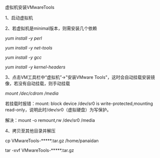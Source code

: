 虚拟机安装VMwareTools

1、启动虚拟机

2、若虚拟机是minimal版本，则需安装几个依赖

_yum install -y perl_

_yum install -y net-tools_

_yum install -y gcc_

_yum install -y kernel-headers_

3、点击VM工具栏中“虚拟机”-&gt;"安装VMware Tools"，这时会自动挂载安装镜像，若没有自动挂载，则手动挂载

_mount /dec/cdrom /media_

若挂载时报错：mount: block device /dev/sr0 is write-protected,mounting read-only，说明此时/dev/sr0（虚拟硬盘）为写保护。

解决：mount -o remount,rw /dev/sr0 /media

4、拷贝至其他目录并解压

cp VMwareTools-\*\*\*\*\*.tar.gz /home/panaidan

tar -xvf VMwareTools-\*\*\*\*\*.tar.gz



